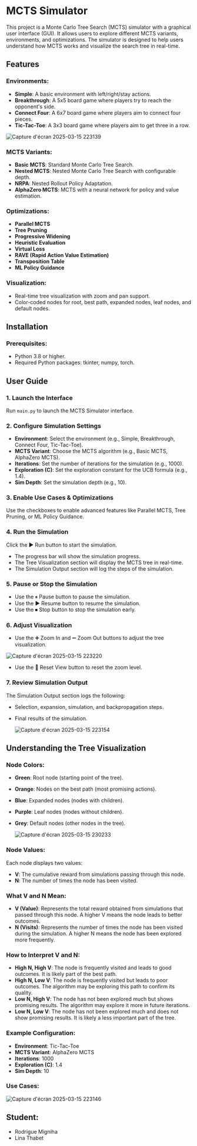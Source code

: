 # MCTS Simulator

This project is a Monte Carlo Tree Search (MCTS) simulator with a graphical user interface (GUI). It allows users to explore different MCTS variants, environments, and optimizations. The simulator is designed to help users understand how MCTS works and visualize the search tree in real-time.

## Features

### Environments:
- **Simple**: A basic environment with left/right/stay actions.
- **Breakthrough**: A 5x5 board game where players try to reach the opponent's side.
- **Connect Four**: A 6x7 board game where players aim to connect four pieces.
- **Tic-Tac-Toe**: A 3x3 board game where players aim to get three in a row.

![Capture d'écran 2025-03-15 223139](https://github.com/user-attachments/assets/df56e4bb-4427-4a7a-b4a1-921134d75afc)


### MCTS Variants:
- **Basic MCTS**: Standard Monte Carlo Tree Search.
- **Nested MCTS**: Nested Monte Carlo Tree Search with configurable depth.
- **NRPA**: Nested Rollout Policy Adaptation.
- **AlphaZero MCTS**: MCTS with a neural network for policy and value estimation.

### Optimizations:
- **Parallel MCTS**
- **Tree Pruning**
- **Progressive Widening**
- **Heuristic Evaluation**
- **Virtual Loss**
- **RAVE (Rapid Action Value Estimation)**
- **Transposition Table**
- **ML Policy Guidance**

### Visualization:
- Real-time tree visualization with zoom and pan support.
- Color-coded nodes for root, best path, expanded nodes, leaf nodes, and default nodes.

## Installation

### Prerequisites:
- Python 3.8 or higher.
- Required Python packages: tkinter, numpy, torch.

## User Guide

### 1. Launch the Interface
Run `main.py` to launch the MCTS Simulator interface.

### 2. Configure Simulation Settings
- **Environment**: Select the environment (e.g., Simple, Breakthrough, Connect Four, Tic-Tac-Toe).
- **MCTS Variant**: Choose the MCTS algorithm (e.g., Basic MCTS, AlphaZero MCTS).
- **Iterations**: Set the number of iterations for the simulation (e.g., 1000).
- **Exploration (C)**: Set the exploration constant for the UCB formula (e.g., 1.4).
- **Sim Depth**: Set the simulation depth (e.g., 10).

### 3. Enable Use Cases & Optimizations
Use the checkboxes to enable advanced features like Parallel MCTS, Tree Pruning, or ML Policy Guidance.

### 4. Run the Simulation
Click the ▶ Run button to start the simulation.
- The progress bar will show the simulation progress.
- The Tree Visualization section will display the MCTS tree in real-time.
- The Simulation Output section will log the steps of the simulation.

### 5. Pause or Stop the Simulation
- Use the ⏸ Pause button to pause the simulation.
- Use the ▶ Resume button to resume the simulation.
- Use the ⏹ Stop button to stop the simulation early.

### 6. Adjust Visualization
- Use the ➕ Zoom In and ➖ Zoom Out buttons to adjust the tree visualization.

![Capture d'écran 2025-03-15 223220](https://github.com/user-attachments/assets/63c441e7-9dd1-49e8-be5a-032c66590250)

  
- Use the 🔄 Reset View button to reset the zoom level.

### 7. Review Simulation Output
The Simulation Output section logs the following:
- Selection, expansion, simulation, and backpropagation steps.
- Final results of the simulation.

  ![Capture d'écran 2025-03-15 223154](https://github.com/user-attachments/assets/e5cd4580-509b-4924-887d-5696ec0e730e)


## Understanding the Tree Visualization

### Node Colors:
- **Green**: Root node (starting point of the tree).
- **Orange**: Nodes on the best path (most promising actions).
- **Blue**: Expanded nodes (nodes with children).
- **Purple**: Leaf nodes (nodes without children).
- **Grey**: Default nodes (other nodes in the tree).

  ![Capture d'écran 2025-03-15 230233](https://github.com/user-attachments/assets/0ecd09f8-7bb4-48cd-b6b1-8b2d92a7c40b)


### Node Values:
Each node displays two values:
- **V**: The cumulative reward from simulations passing through this node.
- **N**: The number of times the node has been visited.

### What V and N Mean:
- **V (Value)**: Represents the total reward obtained from simulations that passed through this node. A higher V means the node leads to better outcomes.
- **N (Visits)**: Represents the number of times the node has been visited during the simulation. A higher N means the node has been explored more frequently.

### How to Interpret V and N:
- **High N, High V**: The node is frequently visited and leads to good outcomes. It is likely part of the best path.
- **High N, Low V**: The node is frequently visited but leads to poor outcomes. The algorithm may be exploring this path to confirm its quality.
- **Low N, High V**: The node has not been explored much but shows promising results. The algorithm may explore it more in future iterations.
- **Low N, Low V**: The node has not been explored much and does not show promising results. It is likely a less important part of the tree.

### Example Configuration:
- **Environment**: Tic-Tac-Toe
- **MCTS Variant**: AlphaZero MCTS
- **Iterations**: 1000
- **Exploration (C)**: 1.4
- **Sim Depth**: 10

### Use Cases:

![Capture d'écran 2025-03-15 223146](https://github.com/user-attachments/assets/49773fd4-f1e9-437e-be9d-d83fc838276f)

## Student:
- Rodrigue Migniha
- Lina Thabet
